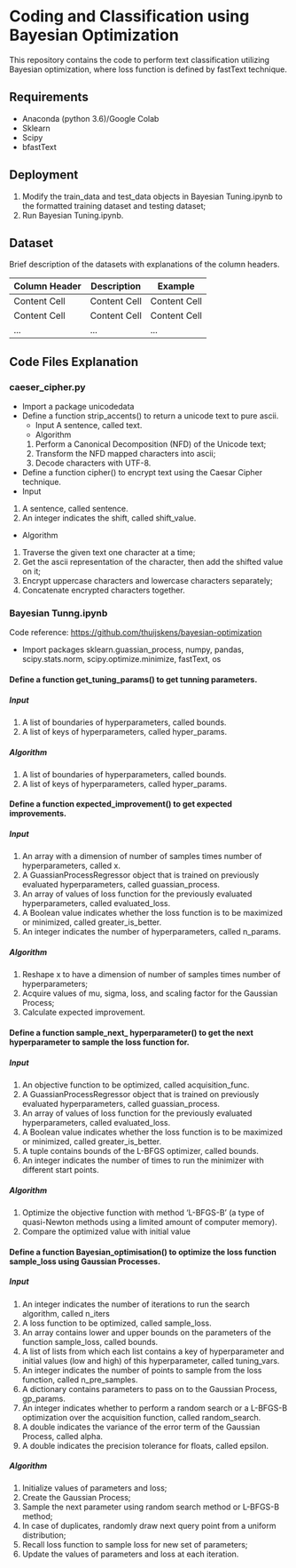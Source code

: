 # Coding and Classification using Bayesian Optimization 
This repository contains the code to perform text classification utilizing Bayesian optimization, where loss function is defined by fastText technique. 

## Requirements
* Anaconda (python 3.6)/Google Colab
* Sklearn
* Scipy
* bfastText

## Deployment
1.	Modify the train_data and test_data objects in Bayesian Tuning.ipynb to the formatted training dataset and testing dataset;
2.	Run Bayesian Tuning.ipynb.

## Dataset
Brief description of the datasets with explanations of the column headers.

| Column Header  | Description | Example |
| ------------- | ------------- |------------- |
| Content Cell  | Content Cell  | Content Cell  |
| Content Cell  | Content Cell  | Content Cell  |
| ...  | ...  | ...  |

## Code Files Explanation

### caeser_cipher.py
* Import a package
unicodedata
* Define a function strip_accents() to return a unicode text to pure ascii. 
  * Input
  A sentence, called text.
  * Algorithm
  1. Perform a Canonical Decomposition (NFD) of the Unicode text;
  2. Transform the NFD mapped characters into ascii;
  3.  Decode characters with UTF-8.
* Define a function cipher() to encrypt text using the Caesar Cipher technique.
 * Input
 1.	A sentence, called sentence.
 2.	An integer indicates the shift, called shift_value.
 * Algorithm
 1.	Traverse the given text one character at a time;
 2.	Get the ascii representation of the character, then add the shifted value on it;
 3.	Encrypt uppercase characters and lowercase characters separately;
 4.	Concatenate encrypted characters together.

### Bayesian Tunng.ipynb
Code reference: https://github.com/thuijskens/bayesian-optimization
* Import packages
sklearn.guassian_process, numpy, pandas, scipy.stats.norm, scipy.optimize.minimize, fastText, os
#### Define a function get_tuning_params() to get tunning parameters.
##### Input
1.	A list of boundaries of hyperparameters, called bounds.
2.	A list of keys of hyperparameters, called hyper_params.
##### Algorithm
1.	A list of boundaries of hyperparameters, called bounds.
2.	A list of keys of hyperparameters, called hyper_params.
#### Define a function expected_improvement() to get expected improvements.
##### Input
1.	An array with a dimension of number of samples times number of hyperparameters, called x.
2.	A GuassianProcessRegressor object that is trained on previously evaluated hyperparameters, called guassian_process.
3.	An array of values of loss function for the previously evaluated hyperparameters, called evaluated_loss.
4.	 A Boolean value indicates whether the loss function is to be maximized or minimized, called greater_is_better.
5.	An integer indicates the number of hyperparameters, called n_params.
##### Algorithm
1.	Reshape x to have a dimension of number of samples times number of hyperparameters;
2.	Acquire values of mu, sigma, loss, and scaling factor for the Gaussian Process;
3.	Calculate expected improvement.
#### Define a function sample_next_ hyperparameter() to get the next hyperparameter to sample the loss function for. 
##### Input
1.	An objective function to be optimized, called acquisition_func.
2.	A GuassianProcessRegressor object that is trained on previously evaluated hyperparameters, called guassian_process.
3.	An array of values of loss function for the previously evaluated hyperparameters, called evaluated_loss.
4.	A Boolean value indicates whether the loss function is to be maximized or minimized, called greater_is_better.
5.	A tuple contains bounds of the L-BFGS optimizer, called bounds.
6.	An integer indicates the number of times to run the minimizer with different start points.
##### Algorithm
1.	Optimize the objective function with method ‘L-BFGS-B’ (a type of quasi-Newton methods using a limited amount of computer memory).
2.	Compare the optimized value with initial value
#### Define a function Bayesian_optimisation() to optimize the loss function sample_loss using Gaussian Processes. 
##### Input
1.	An integer indicates the number of iterations to run the search algorithm, called n_iters
2.	A loss function to be optimized, called sample_loss.
3.	An array contains lower and upper bounds on the parameters of the function sample_loss, called bounds.
4.	A list of lists from which each list contains a key of hyperparameter and initial values (low and high) of this hyperparameter, called tuning_vars.
5.	An integer indicates the number of points to sample from the loss function, called n_pre_samples.
6.	A dictionary contains parameters to pass on to the Gaussian Process, gp_params.
7.	An integer indicates whether to perform a random search or a L-BFGS-B optimization over the acquisition function, called random_search.
8.	A double indicates the variance of the error term of the Gaussian Process, called alpha.
9.	A double indicates the precision tolerance for floats, called epsilon.
##### Algorithm
1.	Initialize values of parameters and loss;
2.	Create the Gaussian Process;
3.	Sample the next parameter using random search method or L-BFGS-B method;
4.	In case of duplicates, randomly draw next query point from a uniform distribution;
5.	Recall loss function to sample loss for new set of parameters;
6.  Update the values of parameters and loss at each iteration.
